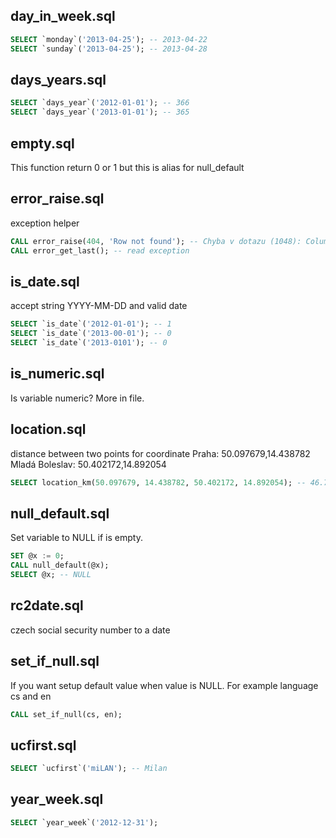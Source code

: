 day_in_week.sql
-----------
```sql
SELECT `monday`('2013-04-25'); -- 2013-04-22
SELECT `sunday`('2013-04-25'); -- 2013-04-28
```

days_years.sql
-----------
```sql
SELECT `days_year`('2012-01-01'); -- 366
SELECT `days_year`('2013-01-01'); -- 365
```

empty.sql
-----------
This function return 0 or 1 but this is alias for null_default

error_raise.sql
-----------
exception helper
```sql
CALL error_raise(404, 'Row not found'); -- Chyba v dotazu (1048): Column 'call_error_get_last' cannot be null
CALL error_get_last(); -- read exception
```

is_date.sql
-----------
accept string YYYY-MM-DD and valid date
```sql
SELECT `is_date`('2012-01-01'); -- 1
SELECT `is_date`('2013-00-01'); -- 0
SELECT `is_date`('2013-0101'); -- 0
```

is_numeric.sql
-----------
Is variable numeric? More in file.

location.sql
-----------
distance between two points for coordinate
Praha: 50.097679,14.438782
Mladá Boleslav: 50.402172,14.892054
```sql
SELECT location_km(50.097679, 14.438782, 50.402172, 14.892054); -- 46.744469
```

null_default.sql
-----------
Set variable to NULL if is empty.
```sql
SET @x := 0;
CALL null_default(@x);
SELECT @x; -- NULL
```

rc2date.sql
-----------
czech social security number to a date

set_if_null.sql
-----------
If you want setup default value when value is NULL.
For example language cs and en
```sql
CALL set_if_null(cs, en);
```

ucfirst.sql
-----------
```sql
SELECT `ucfirst`('miLAN'); -- Milan
```

year_week.sql
-----------
```sql
SELECT `year_week`('2012-12-31');
```